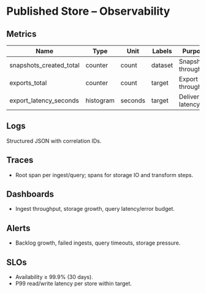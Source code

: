 # Published Store – Observability

## Metrics
| Name | Type | Unit | Labels | Purpose |
|------|------|------|--------|---------|
| snapshots_created_total | counter | count | dataset | Snapshot throughput |
| exports_total | counter | count | target | Export throughput |
| export_latency_seconds | histogram | seconds | target | Delivery latency |

## Logs
Structured JSON with correlation IDs.

## Traces
- Root span per ingest/query; spans for storage IO and transform steps.

## Dashboards
- Ingest throughput, storage growth, query latency/error budget.

## Alerts
- Backlog growth, failed ingests, query timeouts, storage pressure.

## SLOs
- Availability ≥ 99.9% (30 days).
- P99 read/write latency per store within target.
